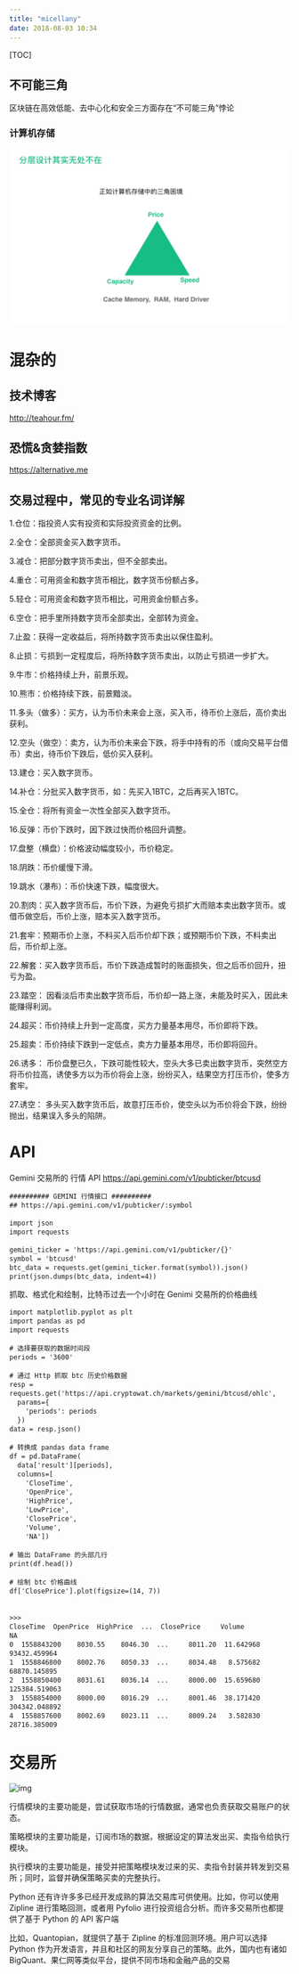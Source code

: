 ```yaml
---
title: "micellany"
date: 2018-08-03 10:34
---
```


[TOC]

## 不可能三角

区块链在高效低能、去中心化和安全三方面存在“不可能三角”悖论



### 计算机存储

![image-20210131115813667](micellany.assets/image-20210131115813667.png)





# 混杂的



## 技术博客

http://teahour.fm/



## 恐慌&贪婪指数

https://alternative.me



## 交易过程中，常见的专业名词详解

1.仓位：指投资人实有投资和实际投资资金的比例。

2.全仓：全部资金买入数字货币。

3.减仓：把部分数字货币卖出，但不全部卖出。

4.重仓：可用资金和数字货币相比，数字货币份额占多。

5.轻仓：可用资金和数字货币相比，可用资金份额占多。

6.空仓：把手里所持数字货币全部卖出，全部转为资金。

7.止盈：获得一定收益后，将所持数字货币卖出以保住盈利。

8.止损：亏损到一定程度后，将所持数字货币卖出，以防止亏损进一步扩大。

9.牛市：价格持续上升，前景乐观。

10.熊市：价格持续下跌，前景黯淡。

11.多头（做多）：买方，认为币价未来会上涨，买入币，待币价上涨后，高价卖出获利。

12.空头（做空）：卖方，认为币价未来会下跌，将手中持有的币（或向交易平台借币）卖出，待币价下跌后，低价买入获利。

13.建仓：买入数字货币。

14.补仓：分批买入数字货币，如：先买入1BTC，之后再买入1BTC。

15.全仓：将所有资金一次性全部买入数字货币。

16.反弹：币价下跌时，因下跌过快而价格回升调整。

17.盘整（横盘）：价格波动幅度较小，币价稳定。

18.阴跌：币价缓慢下滑。

19.跳水（瀑布）：币价快速下跌，幅度很大。

20.割肉：买入数字货币后，币价下跌，为避免亏损扩大而赔本卖出数字货币。或借币做空后，币价上涨，赔本买入数字货币。

21.套牢：预期币价上涨，不料买入后币价却下跌；或预期币价下跌，不料卖出后，币价却上涨。

22.解套：买入数字货币后，币价下跌造成暂时的账面损失，但之后币价回升，扭亏为盈。

23.踏空： 因看淡后市卖出数字货币后，币价却一路上涨，未能及时买入，因此未能赚得利润。

24.超买：币价持续上升到一定高度，买方力量基本用尽，币价即将下跌。

25.超卖：币价持续下跌到一定低点，卖方力量基本用尽，币价即将回升。

26.诱多： 币价盘整已久，下跌可能性较大，空头大多已卖出数字货币，突然空方将币价拉高，诱使多方以为币价将会上涨，纷纷买入，结果空方打压币价，使多方套牢。

27.诱空： 多头买入数字货币后，故意打压币价，使空头以为币价将会下跌，纷纷抛出，结果误入多头的陷阱。





# API

Gemini 交易所的 行情 API https://api.gemini.com/v1/pubticker/btcusd

```
########## GEMINI 行情接口 ##########
## https://api.gemini.com/v1/pubticker/:symbol
 
import json
import requests
 
gemini_ticker = 'https://api.gemini.com/v1/pubticker/{}'
symbol = 'btcusd'
btc_data = requests.get(gemini_ticker.format(symbol)).json()
print(json.dumps(btc_data, indent=4))
```



抓取、格式化和绘制，比特币过去一个小时在 Genimi 交易所的价格曲线

```
import matplotlib.pyplot as plt
import pandas as pd
import requests
 
# 选择要获取的数据时间段
periods = '3600'
 
# 通过 Http 抓取 btc 历史价格数据
resp = requests.get('https://api.cryptowat.ch/markets/gemini/btcusd/ohlc', 
  params={
    'periods': periods
  })
data = resp.json()
 
# 转换成 pandas data frame
df = pd.DataFrame(
  data['result'][periods], 
  columns=[
    'CloseTime',
    'OpenPrice',
    'HighPrice',
    'LowPrice',
    'ClosePrice',
    'Volume',
    'NA'])
 
# 输出 DataFrame 的头部几行
print(df.head())
 
# 绘制 btc 价格曲线
df['ClosePrice'].plot(figsize=(14, 7))
 
 
>>>
CloseTime  OpenPrice  HighPrice  ...  ClosePrice     Volume             NA
0  1558843200    8030.55    8046.30  ...     8011.20  11.642968   93432.459964
1  1558846800    8002.76    8050.33  ...     8034.48   8.575682   68870.145895
2  1558850400    8031.61    8036.14  ...     8000.00  15.659680  125384.519063
3  1558854000    8000.00    8016.29  ...     8001.46  38.171420  304342.048892
4  1558857600    8002.69    8023.11  ...     8009.24   3.582830   28716.385009
```



# 交易所

![img](https://snipboard.io/XmU3I6.jpg)



行情模块的主要功能是，尝试获取市场的行情数据，通常也负责获取交易账户的状态。

策略模块的主要功能是，订阅市场的数据，根据设定的算法发出买、卖指令给执行模块。

执行模块的主要功能是，接受并把策略模块发过来的买、卖指令封装并转发到交易所；同时，监督并确保策略买卖的完整执行。



Python 还有许许多多已经开发成熟的算法交易库可供使用。比如，你可以使用 Zipline 进行策略回测，或者用 Pyfolio 进行投资组合分析。而许多交易所也都提供了基于 Python 的 API 客户端

比如，Quantopian，就提供了基于 Zipline 的标准回测环境。用户可以选择 Python 作为开发语言，并且和社区的网友分享自己的策略。此外，国内也有诸如 BigQuant、果仁网等类似平台，提供不同市场和金融产品的交易



